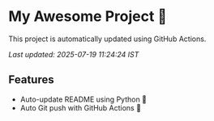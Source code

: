 # My Awesome Project 🚀

This project is automatically updated using GitHub Actions.

_Last updated: 2025-07-19 11:24:24 IST_

## Features
- Auto-update README using Python 🐍
- Auto Git push with GitHub Actions 🤖
